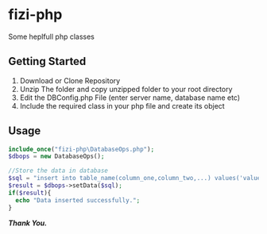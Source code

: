 # fizi-php
Some heplfull php classes

## Getting Started

 1. Download or Clone Repository
 2. Unzip The folder and copy unzipped folder to your root directory
 3. Edit the DBConfig.php File (enter server name, database name etc)
 4. Include the required class in your php file and create its object

## Usage
	
```php
include_once("fizi-php\DatabaseOps.php");
$dbops = new DatabaseOps();

//Store the data in database
$sql = "insert into table_name(column_one,column_two,...) values('value_one','value_two',...)";
$result = $dbops->setData($sql);
if($result){
  echo "Data inserted successfully.";
}
```

***Thank You.***
